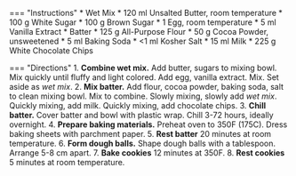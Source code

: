 === "Instructions"
    * Wet Mix
        * 120 ml Unsalted Butter, room temperature
        * 100 g White Sugar
        * 100 g Brown Sugar
        * 1 Egg, room temperature
        * 5 ml Vanilla Extract
    * Batter
        * 125 g All-Purpose Flour
        * 50 g Cocoa Powder, unsweetened
        * 5 ml Baking Soda
        * <1 ml Kosher Salt
        * 15 ml Milk
        * 225 g White Chocolate Chips

=== "Directions"
    1. **Combine wet mix.** Add butter, sugars to mixing bowl. Mix quickly until fluffy and light colored. Add egg, vanilla extract. Mix. Set aside as *wet mix*.
    2. **Mix batter.** Add flour, cocoa powder, baking soda, salt to clean mixing bowl. Mix to combine. Slowly mixing, slowly add *wet mix*. Quickly mixing, add milk. Quickly mixing, add chocolate chips.
    3. **Chill batter.** Cover batter and bowl with plastic wrap. Chill 3-72 hours, ideally overnight.
    4. **Prepare baking materials.** Preheat oven to 350F (175C). Dress baking sheets with parchment paper.
    5. **Rest batter** 20 minutes at room temperature.
    6. **Form dough balls.** Shape dough balls with a tablespoon. Arrange 5-8 cm apart.
    7. **Bake cookies** 12 minutes at 350F.
    8. **Rest cookies** 5 minutes at room temperature.

[^1]:
    McKenney, Sally. ["Inside Out Chocolate Chip Cookies."](https://sallysbakingaddiction.com/inside-out-chocolate-chip-cookies/) *Sally's Baking Addiction.* 29 January 2020. Accessed 2020.
